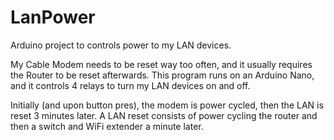 # LanPower
Arduino project to controls power to my LAN devices.

My Cable Modem needs to be reset way too often, and it usually requires the Router to be reset afterwards.
This program runs on an Arduino Nano, and it controls 4 relays to turn my LAN devices on and off.

Initially (and upon button pres), the modem is power cycled, then the LAN is reset 3 minutes later.
A LAN reset consists of power cycling the router and then a switch and WiFi extender a minute later.
